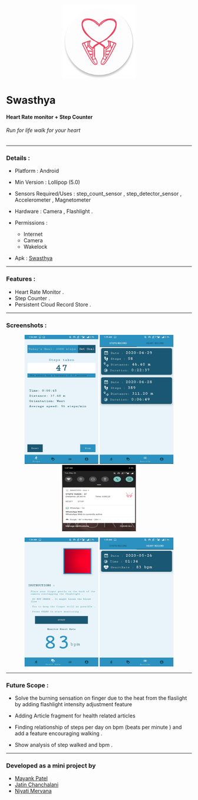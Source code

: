 <p align="center"> <img height="200" width="200" alt="logo" src="/static/logo.png" /> </p>

# Swasthya

#### Heart Rate monitor + Step Counter 

###### Run for life walk for your heart 
----

### Details :

  - Platform : Android
  - Min Version : Lollipop (5.0)
  - Sensors Required/Uses : step_count_sensor , step_detector_sensor , Accelerometer , Magnetometer 
  - Hardware : Camera , Flashlight .
  
  - Permissions : 
    - Internet 
    - Camera
    - Wakelock 
    
  - Apk : [Swasthya](https://drive.google.com/drive/folders/13BBdqPwU3fx2qk-0xTSIv5cGJox05OQ-?usp=sharing)
  
----
  
### Features : 
  - Heart Rate Monitor .
  - Step Counter .
  - Persistent Cloud Record  Store  .
 
----

### Screenshots : 

<p align="center"> 
  <img height="350" width="200" src="/static/walk1.jpeg"/>
  <img height="350" width="200" src="/static/walk2.jpeg"/>
  <img height="180" width="200" src="/static/walk3.jpeg"/>
</p>
<p align="center">
  <img height="350" width="200" src="/static/heart1.jpeg"/>
  <img height="350" width="200" src="/static/heart2.jpeg"/>
</p>

---- 

### Future Scope :

  - Solve the burning sensation on finger due to the heat from the flaslight  by adding flashlight intensity adjustment feature 
  
  - Adding Article fragment for health related articles
  
  - Finding relationship of steps per day  on bpm (beats per minute ) and add a feature encouraging walking .
  
  - Show analysis of step walked and bpm .

----

### Developed as a mini project by 
  - [Mayank Patel](https://github.com/Maaayank)
  - [Jatin Chanchalani](https://github.com/jc11499)
  - [Niyati Mervana](https://github.com/NiyatiVM)
